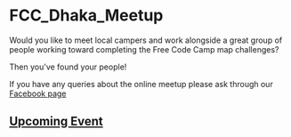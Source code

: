 # FCC_Dhaka_Meetup
Would you like to meet local campers and work alongside a great group of people working toward completing the Free Code Camp map challenges?

Then you've found your people!

If you have any queries about the online meetup please ask through our <a href="https://www.facebook.com/groups/free.code.camp.dhaka/" target="_blank">Facebook page</a>



<h2> <a href="https://github.com/mamun2015/FCC_Dhaka_Meetup/blob/master/upcoing%20event">Upcoming Event</a></h2>
